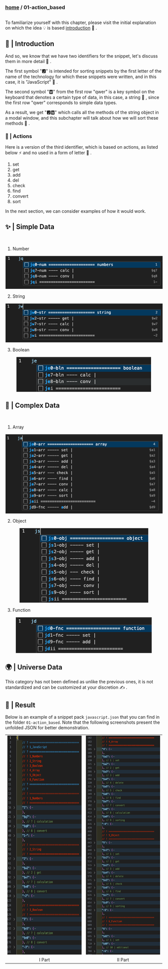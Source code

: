 ##
### [home](../README.md) / 01-action_based
##

To familiarize yourself with this chapter, please visit the initial explanation on which the idea 💡 is based [introduction](../00-config/intro.md) 📖 .

## 📖 | Introduction

And so, we know that we have two identifiers for the snippet, let's discuss them in more detail 🧐 . 

The first symbol "🅹"  is intended for sorting snippets by the first letter of the name of the technology for which these snippets were written, and in this case, it is "JavaScript" 📜 .

The second symbol "🆆" from the first row "qwer" is a key symbol on the keyboard that denotes a certain type of data, in this case, a string 📝 , since the first row "qwer" corresponds to simple data types.

As a result, we get "🅹🆆" which calls all the methods of the string object in a modal window, and this subchapter will talk about how we will sort these methods 💼 . 

### 🚀 | Actions

Here is a version of the third identifier, which is based on actions, as listed below ⚡️ and no used in a form of letter 📙 .

1. set
2. get
3. add
4. del
5. check
6. find
7. convert
8. sort

In the next section, we can consider examples of how it would work.

## ✨ | Simple Data

<br>

1. Number

<p align="center">
  <img src="../00-config/02-assets/01-action_based/number.png" alt="Keyboard" style="border: 1px solid white; display: block; margin: 0 auto;">
</p>

2. String

<p align="center">
  <img src="../00-config/02-assets/01-action_based/string.png" alt="Keyboard" style="border: 1px solid white; display: block; margin: 0 auto;">
</p>

3. Boolean

<p align="center">
  <img src="../00-config/02-assets/01-action_based/boolean.png" alt="Keyboard" style="border: 1px solid white; display: block; margin: 0 auto;">
</p>

## 🧩 | Complex Data

<br>

1. Array

<p align="center">
  <img src="../00-config/02-assets/01-action_based/array.png" alt="Keyboard" style="border: 1px solid white; display: block; margin: 0 auto;">
</p>

2. Object

<p align="center">
  <img src="../00-config/02-assets/01-action_based/object.png" alt="Keyboard" style="border: 1px solid white; display: block; margin: 0 auto;">
</p>

3. Function

<p align="center">
  <img src="../00-config/02-assets/01-action_based/function.png" alt="Keyboard" style="border: 1px solid white; display: block; margin: 0 auto;">
</p>

## 🌍 | Universe Data

This category has not been defined as unlike the previous ones, it is not standardized and can be customized at your discretion ✍️ .

## 🟰 | Result

Below is an example of a snippet pack `javascript.json` that you can find in the folder `01-action_based`. Note that the following screenshots present the unfolded JSON for better demonstration.

<table align="center">
  <tr>
    <td align="center"><img src="../00-config/02-assets/01-action_based/preview-1.png" height="700px" width="300px"></td>
    <td align="center"><img src="../00-config/02-assets/01-action_based/preview-2.png" height="700px" width="300px"></td>
  </tr>
  <tr>
    <td align="center">I Part</td>
    <td align="center">II Part</td>
  </tr>
</table>

<br>
